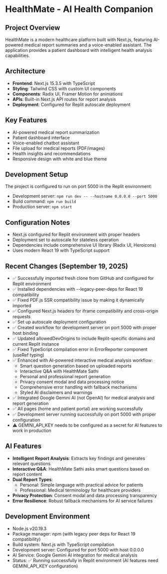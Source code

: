 # HealthMate - AI Health Companion

## Project Overview
HealthMate is a modern healthcare platform built with Next.js, featuring AI-powered medical report summaries and a voice-enabled assistant. The application provides a patient dashboard with intelligent health analysis capabilities.

## Architecture
- **Frontend**: Next.js 15.3.5 with TypeScript
- **Styling**: Tailwind CSS with custom UI components
- **Components**: Radix UI, Framer Motion for animations
- **APIs**: Built-in Next.js API routes for report analysis
- **Deployment**: Configured for Replit autoscale deployment

## Key Features
- AI-powered medical report summarization
- Patient dashboard interface
- Voice-enabled chatbot assistant
- File upload for medical reports (PDF/images)
- Health insights and recommendations
- Responsive design with white and blue theme

## Development Setup
The project is configured to run on port 5000 in the Replit environment:
- Development server: `npm run dev -- --hostname 0.0.0.0 --port 5000`
- Build command: `npm run build`
- Production server: `npm start`

## Configuration Notes
- Next.js configured for Replit environment with proper headers
- Deployment set to autoscale for stateless operation
- Dependencies include comprehensive UI library (Radix UI, Heroicons)
- Uses modern React 19 with TypeScript support

## Recent Changes (September 19, 2025)
- ✅ Successfully imported fresh clone from GitHub and configured for Replit environment
- ✅ Installed dependencies with --legacy-peer-deps for React 19 compatibility  
- ✅ Fixed PDF.js SSR compatibility issue by making it dynamically imported
- ✅ Configured Next.js headers for iframe compatibility and cross-origin requests
- ✅ Set up autoscale deployment configuration
- ✅ Created workflow for development server on port 5000 with proper host binding
- ✅ Updated allowedDevOrigins to include Replit-specific domains and current Replit instance
- ✅ Fixed TypeScript compilation error in ErrorReporter component (useRef typing)
- ✅ Enhanced with AI-powered interactive medical analysis workflow:
  - Smart question generation based on uploaded reports
  - Interactive Q&A with HealthMate Sathi
  - Personal and professional report generation
  - Privacy consent modal and data processing notice
  - Comprehensive error handling with fallback mechanisms
  - Styled AI disclaimers and warnings
- ✅ Integrated Google Gemini AI (not OpenAI) for medical analysis and report generation
- ✅ All pages (home and patient portal) are working successfully
- ✅ Development server running successfully on port 5000 with proper configuration
- ⚠️ GEMINI_API_KEY needs to be configured as a secret for AI features to work in production

## AI Features
- **Intelligent Report Analysis**: Extracts key findings and generates relevant questions
- **Interactive Q&A**: HealthMate Sathi asks smart questions based on report content
- **Dual Report Types**: 
  - Personal: Simple language with practical advice for patients
  - Professional: Medical terminology for healthcare providers
- **Privacy Protection**: Consent modal and data processing transparency
- **Error Resilience**: Robust fallback mechanisms for AI service failures

## Development Environment
- Node.js v20.19.3
- Package manager: npm (with legacy peer deps for React 19 compatibility)
- Build system: Next.js with TypeScript compilation
- Development server: Configured for port 5000 with host 0.0.0.0
- AI Service: Google Gemini AI integration for medical analysis
- Status: ✅ Running successfully in Replit environment (AI features need GEMINI_API_KEY configuration)